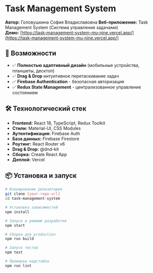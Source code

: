 # Task Management System

**Автор:** Головушкина София Владиславовна 
**Веб-приложение:** Task Management System (Система управления задачами)  
**Демо:** [https://task-management-system-mu-nine.vercel.app/](https://task-management-system-mu-nine.vercel.app/) 

## 🚀 Возможности

- ✅ **Полностью адаптивный дизайн** (мобильные устройства, планшеты, десктоп)
- ✅ **Drag & Drop** интуитивное перетаскивание задач
- ✅ **Firebase Authentication** - безопасная авторизация
- ✅ **Redux State Management** - централизованное управление состоянием

## 🛠 Технологический стек

- **Frontend:** React 18, TypeScript, Redux Toolkit
- **Стили:** Material-UI, CSS Modules
- **Аутентификация:** Firebase Auth
- **База данных:** Firebase Firestore
- **Роутинг:** React Router v6
- **Drag & Drop:** @dnd-kit
- **Сборка:** Create React App
- **Деплой:** Vercel

## 📦 Установка и запуск

```bash
# Клонирование репозитория
git clone [your-repo-url]
cd task-management-system

# Установка зависимостей
npm install

# Запуск в режиме разработки
npm start

# Сборка для production
npm run build

# Запуск тестов
npm test

# Проверка кодстайла
npm run lint